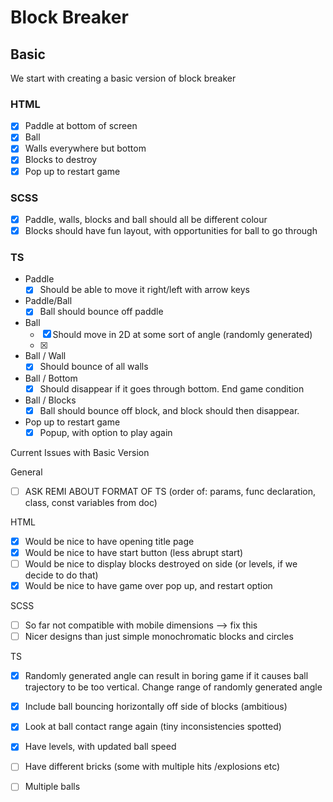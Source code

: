 # Block Breaker

## Basic

We start with creating a basic version of block breaker

### HTML

-   [x] Paddle at bottom of screen
-   [x] Ball
-   [x] Walls everywhere but bottom
-   [x] Blocks to destroy
-   [x] Pop up to restart game

### SCSS

-   [x] Paddle, walls, blocks and ball should all be different colour
-   [x] Blocks should have fun layout, with opportunities for ball to go through

### TS

-   Paddle
    -   [x] Should be able to move it right/left with arrow keys
-   Paddle/Ball
    -   [x] Ball should bounce off paddle
-   Ball
    -   [x] Should move in 2D at some sort of angle (randomly generated)
    -   [x]
-   Ball / Wall
    -   [x] Should bounce of all walls
-   Ball / Bottom
    -   [x] Should disappear if it goes through bottom. End game condition
-   Ball / Blocks
    -   [x] Ball should bounce off block, and block should then disappear.
-   Pop up to restart game
    -   [x] Popup, with option to play again

Current Issues with Basic Version

General

-   [ ] ASK REMI ABOUT FORMAT OF TS (order of:
        params, func declaration, class, const variables from doc)

HTML

-   [x] Would be nice to have opening title page
-   [x] Would be nice to have start button (less abrupt start)
-   [ ] Would be nice to display blocks destroyed on side (or levels, if we decide to do that)
-   [x] Would be nice to have game over pop up, and restart option

SCSS

-   [ ] So far not compatible with mobile dimensions --> fix this
-   [ ] Nicer designs than just simple monochromatic blocks and circles

TS

-   [x] Randomly generated angle can result in boring game if it causes ball trajectory to be too vertical. Change range of randomly generated angle
-   [x] Include ball bouncing horizontally off side of blocks (ambitious)
-   [x] Look at ball contact range again (tiny inconsistencies spotted)
-   [x] Have levels, with updated ball speed

-   [ ] Have different bricks (some with multiple hits /explosions etc)
-   [ ] Multiple balls
